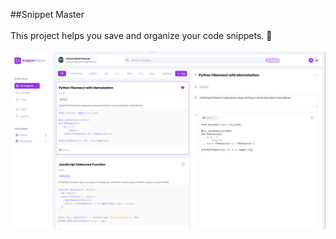 ##Snippet Master
<br/>
<br/>
This project helps you save and organize your code snippets. 🚀
<br/>
<br/>
![Snippet Demo](public/snip-light.png)
